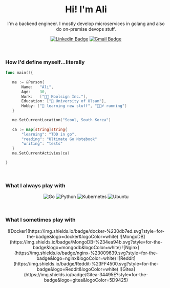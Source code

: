 <h1 align="center">Hi! I'm Ali</h1>

<p align="center">
I'm a backend engineer.  I mostly develop microservices in golang and also do on-premise devops stuff.   
</p>

<div align="center">

  [![Linkedin Badge](https://img.shields.io/badge/-syrashid-blue?style=flat-square&logo=Linkedin&logoColor=white&link=https://www.linkedin.com/in/alisher-muzaffarov/)](https://www.linkedin.com/in/alisher-muzaffarov/)
  [![Gmail Badge](https://img.shields.io/badge/-sy@mangotree.dev-c14438?style=flat-square&logo=Gmail&logoColor=white&link=mailto:alishermpr@gmail.com)](mailto:alishermpr@gmail.com)
</div>
<br>

<h3>How I'd define myself...literally</h3>

 ```go
func main(){
    
    me := &Person{
        Name:   "Ali",
        Age:    30,
        Work:   ["👨‍💻 Koolsign Inc."],
        Education: ["🏫 University of Ulsan"],
        Hobby: ["📖 learning new stuff", "🏃🏻‍♂️ running"] 
    }

    me.SetCurrentLocation("Seoul, South Korea")
    
    ca := map[string]string{
        "learning": "TDD in go",
        "reading": "Ultimate Go Notebook"
        "writing": "tests" 
    }
    me.SetCurrentActivies(ca)

}

 ```
 
<br>

### What I always play with

<div align="center">

  ![Go](https://img.shields.io/badge/go-%2300ADD8.svg?style=for-the-badge&logo=go&logoColor=white)
  ![Python](https://img.shields.io/badge/python-3670A0?style=for-the-badge&logo=python&logoColor=ffdd54)
  ![Kubernetes](https://img.shields.io/badge/kubernetes-%23326ce5.svg?style=for-the-badge&logo=kubernetes&logoColor=white)
  ![Ubuntu](https://img.shields.io/badge/Ubuntu-E95420?style=for-the-badge&logo=ubuntu&logoColor=white) 

</div>

<br>

### What I sometimes play with

<div align="center">
    ![Docker](https://img.shields.io/badge/docker-%230db7ed.svg?style=for-the-badge&logo=docker&logoColor=white)
    ![MongoDB](https://img.shields.io/badge/MongoDB-%234ea94b.svg?style=for-the-badge&logo=mongodb&logoColor=white)
    ![Nginx](https://img.shields.io/badge/nginx-%23009639.svg?style=for-the-badge&logo=nginx&logoColor=white)
    ![Reddit](https://img.shields.io/badge/Reddit-%23FF4500.svg?style=for-the-badge&logo=Reddit&logoColor=white)
    ![Gitea](https://img.shields.io/badge/Gitea-34495E?style=for-the-badge&logo=gitea&logoColor=5D9425)

</div>
